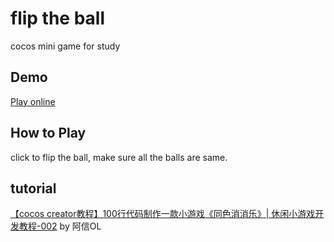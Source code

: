 # flip the ball
cocos mini game for study

## Demo
[Play online](https://littlegauze.github.io/flipTheBall/build/web-mobile/)

## How to Play
click to flip the ball, make sure all the balls are same.

## tutorial
[【cocos creator教程】100行代码制作一款小游戏《同色消消乐》| 休闲小游戏开发教程-002](https://www.bilibili.com/video/BV18E411a7Ui)  by 阿信OL

